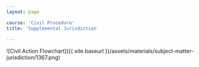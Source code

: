 ```yaml
---
layout: page

course: 'Civil Procedure'
title: 'Supplemental Jurisdiction'
  
---
```


![Civil Action Flowchart]({{ site.baseurl }}/assets/materials/subject-matter-jurisdiction/1367.png)